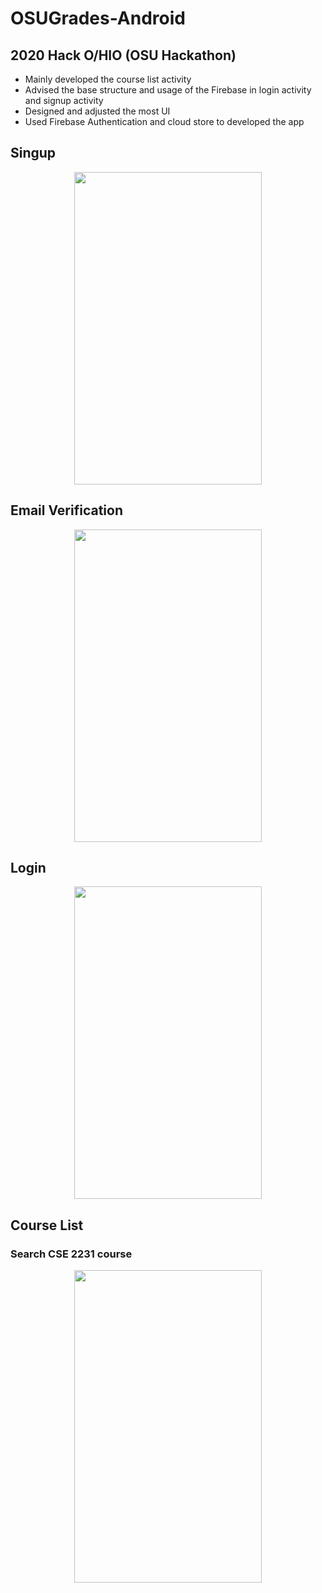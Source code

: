 # OSUGrades-Android
## 2020 Hack O/HIO (OSU Hackathon)
- Mainly developed the course list activity
- Advised the base structure and usage of the Firebase in login activity and signup activity
- Designed and adjusted the most UI
- Used Firebase Authentication and cloud store to developed the app

## Singup
<p align="center">
<img src="https://user-images.githubusercontent.com/65969657/103434057-2443b600-4c3f-11eb-8d50-3f9230165b91.gif" width="300" height="500">
</p>

## Email Verification
<p align="center">
<img src="https://user-images.githubusercontent.com/65969657/103434401-3116d880-4c44-11eb-876e-915d4be1a884.gif" width="300" height="500">
</p>

## Login
<p align="center">
<img src="https://user-images.githubusercontent.com/65969657/103438575-7ef90400-4c77-11eb-9b97-f3cef5b1ede3.gif" width="300" height="500">
</p>

## Course List
### Search CSE 2231 course
<p align="center">
<img src="https://user-images.githubusercontent.com/65969657/103438820-b0270380-4c7a-11eb-940c-b19e5bbbf1bd.gif" width="300" height="500">
</p>
